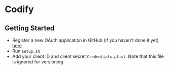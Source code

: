 # Codify

## Getting Started
* Register a new OAuth application in GitHub (if you haven't done it yet) [here](https://github.com/settings/applications/new)
* Run `setup.sh`
* Add your client ID and client secret `Credentials.plist`. Note that this file is ignored for versioning
